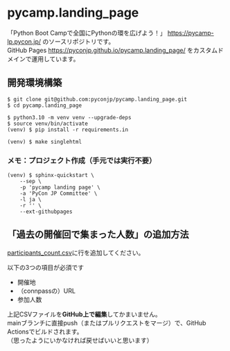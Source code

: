 # pycamp.landing_page

「Python Boot Campで全国にPythonの環を広げよう！」 https://pycamp-lp.pycon.jp/ のソースリポジトリです。  
GitHub Pages https://pyconjp.github.io/pycamp.landing_page/ をカスタムドメインで運用しています。

## 開発環境構築

```shell
$ git clone git@github.com:pyconjp/pycamp.landing_page.git
$ cd pycamp.landing_page

$ python3.10 -m venv venv --upgrade-deps
$ source venv/bin/activate
(venv) $ pip install -r requirements.in

(venv) $ make singlehtml
```

### メモ：プロジェクト作成（手元では実行不要）

```shell
(venv) $ sphinx-quickstart \
    --sep \
    -p 'pycamp landing page' \
    -a 'PyCon JP Committee' \
    -l ja \
    -r '' \
    --ext-githubpages
```

## 「過去の開催回で集まった人数」の追加方法

[participants_count.csv](https://github.com/pyconjp/pycamp.landing_page/blob/main/source/sections/participants_count.csv)に行を追加してください。

以下の3つの項目が必須です

- 開催地
- （connpassの）URL
- 参加人数

上記CSVファイルを**GitHub上で編集**してかまいません。  
mainブランチに直接push（またはプルリクエストをマージ）で、GitHub Actionsでビルドされます。  
（思ったようにいかなければ戻せばいいと思います）
